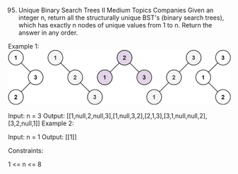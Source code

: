 95. Unique Binary Search Trees II
Medium
Topics
Companies
Given an integer n, return all the structurally unique BST's (binary search trees), which has exactly n nodes of unique values from 1 to n. Return the answer in any order.

 

Example 1:
![](./res/img/i1.jpg)

Input: n = 3
Output: [[1,null,2,null,3],[1,null,3,2],[2,1,3],[3,1,null,null,2],[3,2,null,1]]
Example 2:

Input: n = 1
Output: [[1]]
 

Constraints:

1 <= n <= 8